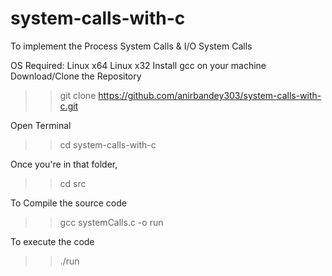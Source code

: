# system-calls-with-c
To implement the Process System Calls &amp; I/O System Calls

OS Required:
	Linux x64
	Linux x32
Install gcc on your machine
Download/Clone the Repository

>>git clone https://github.com/anirbandey303/system-calls-with-c.git

Open Terminal

>>cd system-calls-with-c
 
Once you're in that folder,

>>cd src

To Compile the source code

>>gcc systemCalls.c -o run

To execute the code
>>./run
